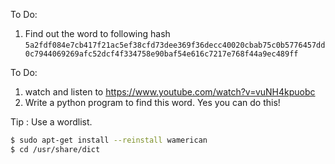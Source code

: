 To Do: 

1) Find out the word to following hash
```5a2fdf084e7cb417f21ac5ef38cfd73dee369f36decc40020cbab75c0b5776457dd0c7944069269afc52dcf4f334758e90baf54e616c7217e768f44a9ec489ff```

To Do: 

1) watch and listen to https://www.youtube.com/watch?v=vuNH4kpuobc
2) Write a python program to find this word. Yes you can do this!

Tip : Use a wordlist. 

```bash
$ sudo apt-get install --reinstall wamerican
$ cd /usr/share/dict
```

